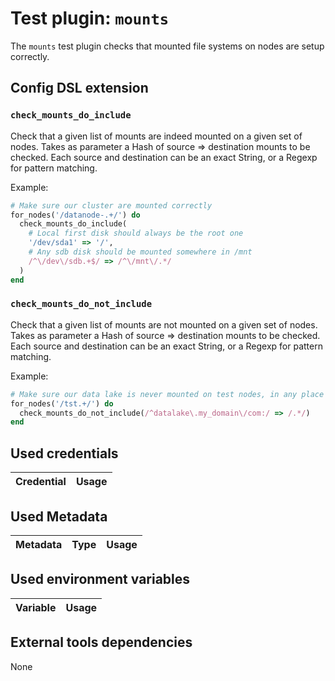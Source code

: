# Test plugin: `mounts`

The `mounts` test plugin checks that mounted file systems on nodes are setup correctly.

## Config DSL extension

### `check_mounts_do_include`

Check that a given list of mounts are indeed mounted on a given set of nodes.
Takes as parameter a Hash of source => destination mounts to be checked. Each source and destination can be an exact String, or a Regexp for pattern matching.

Example:
```ruby
# Make sure our cluster are mounted correctly
for_nodes('/datanode-.+/') do
  check_mounts_do_include(
    # Local first disk should always be the root one
    '/dev/sda1' => '/',
    # Any sdb disk should be mounted somewhere in /mnt
    /^\/dev\/sdb.+$/ => /^\/mnt\/.*/
  )
end
```

### `check_mounts_do_not_include`

Check that a given list of mounts are not mounted on a given set of nodes.
Takes as parameter a Hash of source => destination mounts to be checked. Each source and destination can be an exact String, or a Regexp for pattern matching.

Example:
```ruby
# Make sure our data lake is never mounted on test nodes, in any place
for_nodes('/tst.+/') do
  check_mounts_do_not_include(/^datalake\.my_domain\/com:/ => /.*/)
end
```

## Used credentials

| Credential | Usage
| --- | --- |

## Used Metadata

| Metadata | Type | Usage
| --- | --- | --- |

## Used environment variables

| Variable | Usage
| --- | --- |

## External tools dependencies

None
